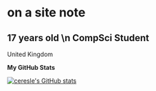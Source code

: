 on a site note
========================
17 years old \n
CompSci Student
---------------
United Kingdom

<b>My GitHub Stats</b>

<a href="http://www.github.com/ceresle"><img src="https://github-readme-stats.vercel.app/api?username=ceresle&show_icons=true&hide=&count_private=true&title_color=6366f1&text_color=64748b&icon_color=a855f7&bg_color=000000&hide_border=true&show_icons=true" alt="ceresle's GitHub stats" /></a>
